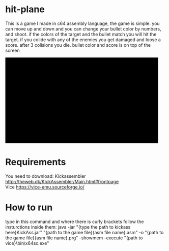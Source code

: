 # hit-plane
This is a game I made in c64 assembly language, the game is simple. you can move up and down and you can change your bullet color by numbers, and shoot. if the colors of the target and the bullet match you will hit the target. if you colide with any of the enemies you get damaged and loose a score. after 3 colisions you die. bullet color and score is on top of the screen

![Game](giphy.gif) [](giphy.gif)

# Requirements

You need to download:
Kickassembler http://theweb.dk/KickAssembler/Main.html#frontpage
</br>
Vice https://vice-emu.sourceforge.io/

# How to run

type in this command and where there is curly brackets follow the insturctions inside them:
java -jar "{type the path to kickass here}KickAss.jar" "{path to the game file}{asm file name}.asm" -o "{path to the game file}{asm file name}.prg" -showmem -execute "{path to vice}\bin\x64sc.exe" 
